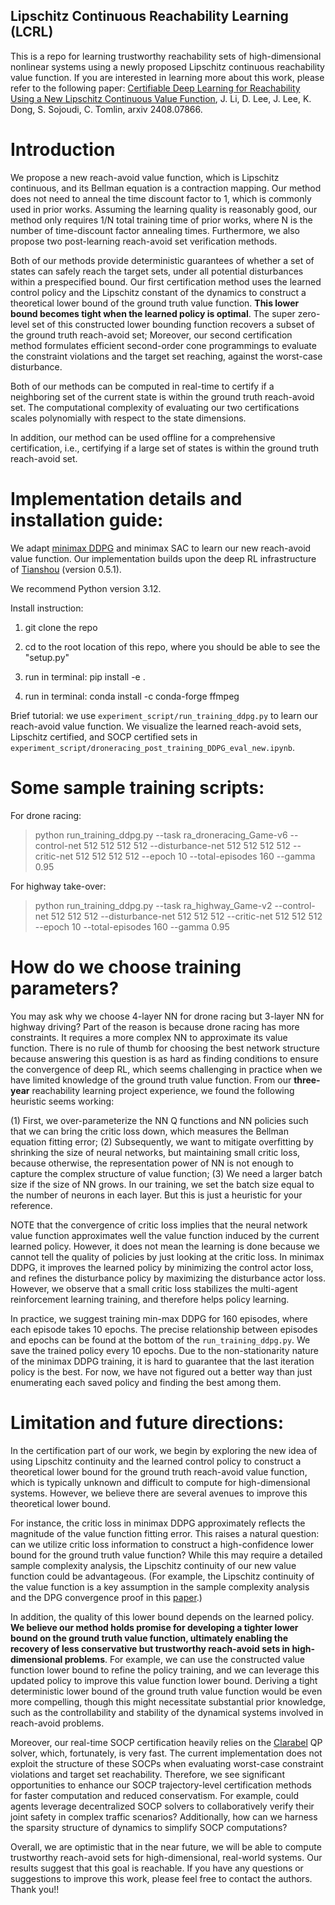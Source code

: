 ## Lipschitz Continuous Reachability Learning (LCRL)

This is a repo for learning trustworthy reachability sets of high-dimensional nonlinear systems using a newly proposed Lipschitz continuous reachability value function. If you are interested in learning more about this work, please refer to the following paper: [Certifiable Deep Learning for Reachability Using a New Lipschitz Continuous Value Function](https://arxiv.org/abs/2408.07866), J. Li, D. Lee, J. Lee, K. Dong, S. Sojoudi, C. Tomlin, arxiv 2408.07866.


# Introduction

We propose a new reach-avoid value function, which is Lipschitz continuous, and its Bellman equation is a contraction mapping. Our method does not need to anneal the time discount factor to 1, which is commonly used in prior works. Assuming the learning quality is reasonably good, our method only requires 1/N total training time of prior works, where N is the number of time-discount factor annealing times. Furthermore, we also propose two post-learning reach-avoid set verification methods.


Both of our methods provide deterministic guarantees of whether a set of states can safely reach the target sets, under all potential disturbances within a prespecified bound. Our first certification method uses the learned control policy and the Lipschitz constant of the dynamics to construct a theoretical lower bound of the ground truth value function. **This lower bound becomes tight when the learned policy is optimal**. The super zero-level set of this constructed lower bounding function recovers a subset of the ground truth reach-avoid set; Moreover, our second certification method formulates efficient second-order cone programmings to evaluate the constraint violations and the target set reaching, against the worst-case disturbance. 

Both of our methods can be computed in real-time to certify if a neighboring set of the current state is within the ground truth reach-avoid set. The computational complexity of evaluating our two certifications scales polynomially with respect to the state dimensions.

In addition, our method can be used offline for a comprehensive certification, i.e., certifying if a large set of states is within the ground truth reach-avoid set.



# Implementation details and installation guide:

We adapt [minimax DDPG](http://aima.eecs.berkeley.edu/~russell/papers/aaai19-marl.pdf) and minimax SAC to learn our new reach-avoid value function. Our implementation builds upon the deep RL infrastructure of [Tianshou](https://github.com/thu-ml/tianshou) (version 0.5.1).  

We recommend Python version 3.12. 

Install instruction:

1. git clone the repo

2. cd to the root location of this repo, where you should be able to see the "setup.py"

3. run in terminal: pip install -e .

4. run in terminal: conda install -c conda-forge ffmpeg

Brief tutorial: we use `experiment_script/run_training_ddpg.py` to learn our reach-avoid value function. We visualize the learned reach-avoid sets, Lipschitz certified, and SOCP certified sets in `experiment_script/droneracing_post_training_DDPG_eval_new.ipynb`. 

# Some sample training scripts:

For drone racing: 

> python run_training_ddpg.py --task ra_droneracing_Game-v6 --control-net 512 512 512 512 --disturbance-net 512 512 512 512 --critic-net 512 512 512 512 --epoch 10 --total-episodes 160 --gamma 0.95

For highway take-over: 

> python run_training_ddpg.py --task ra_highway_Game-v2 --control-net 512 512 512 --disturbance-net 512 512 512 --critic-net 512 512 512 --epoch 10 --total-episodes 160 --gamma 0.95

# How do we choose training parameters?

You may ask why we choose 4-layer NN for drone racing but 3-layer NN for highway driving? Part of the reason is because drone racing has more constraints. It requires a more complex NN to approximate its value function. There is no rule of thumb for choosing the best network structure because answering this question is as hard as finding conditions to ensure the convergence of deep RL, which seems challenging in practice when we have limited knowledge of the ground truth value function. From our **three-year** reachability learning project experience, we found the following heuristic seems working: 

(1) First, we over-parameterize the NN Q functions and NN policies such that we can bring the critic loss down, which measures the Bellman equation fitting error;
(2) Subsequently, we want to mitigate overfitting by shrinking the size of neural networks, but maintaining small critic loss, because otherwise, the representation power of NN is not enough to capture the complex structure of value function;
(3) We need a larger batch size if the size of NN grows. In our training, we set the batch size equal to the number of neurons in each layer. But this is just a heuristic for your reference. 

NOTE that the convergence of critic loss implies that the neural network value function approximates well the value function induced by the current learned policy. However, it does not mean the learning is done because we cannot tell the quality of policies by just looking at the critic loss. In minimax DDPG, it improves the learned policy by minimizing the control actor loss, and refines the disturbance policy by maximizing the disturbance actor loss. However, we observe that a small critic loss stabilizes the multi-agent reinforcement learning training, and therefore helps policy learning. 

In practice, we suggest training min-max DDPG for 160 episodes, where each episode takes 10 epochs. The precise relationship between episodes and epochs can be found at the bottom of the `run_training_ddpg.py`. We save the trained policy every 10 epochs. Due to the non-stationarity nature of the minimax DDPG training, it is hard to guarantee that the last iteration policy is the best. For now, we have not figured out a better way than just enumerating each saved policy and finding the best among them. 


# Limitation and future directions:
In the certification part of our work, we begin by exploring the new idea of using Lipschitz continuity and the learned control policy to construct a theoretical lower bound for the ground truth reach-avoid value function, which is typically unknown and difficult to compute for high-dimensional systems. However, we believe there are several avenues to improve this theoretical lower bound. 

For instance, the critic loss in minimax DDPG approximately reflects the magnitude of the value function fitting error. This raises a natural question: can we utilize critic loss information to construct a high-confidence lower bound for the ground truth value function? While this may require a detailed sample complexity analysis, the Lipschitz continuity of our new value function could be advantageous. (For example, the Lipschitz continuity of the value function is a key assumption in the sample complexity analysis and the DPG convergence proof in this [paper](https://proceedings.mlr.press/v180/xiong22a/xiong22a.pdf).) 

In addition, the quality of this lower bound depends on the learned policy. **We believe our method holds promise for developing a tighter lower bound on the ground truth value function, ultimately enabling the recovery of less conservative but trustworthy reach-avoid sets in high-dimensional problems**. For example, we can use the constructed value function lower bound to refine the policy training, and we can leverage this updated policy to improve this value function lower bound. Deriving a tight deterministic lower bound of the ground truth value function would be even more compelling, though this might necessitate substantial prior knowledge, such as the controllability and stability of the dynamical systems involved in reach-avoid problems.


Moreover, our real-time SOCP certification heavily relies on the [Clarabel](https://clarabel.org/stable/examples/py/example_socp/) QP solver, which, fortunately, is very fast. The current implementation does not exploit the structure of these SOCPs when evaluating worst-case constraint violations and target set reachability. Therefore, we see significant opportunities to enhance our SOCP trajectory-level certification methods for faster computation and reduced conservatism. For example, could agents leverage decentralized SOCP solvers to collaboratively verify their joint safety in complex traffic scenarios? Additionally, how can we harness the sparsity structure of dynamics to simplify SOCP computations?


Overall, we are optimistic that in the near future, we will be able to compute trustworthy reach-avoid sets for high-dimensional, real-world systems. Our results suggest that this goal is reachable. If you have any questions or suggestions to improve this work, please feel free to contact the authors. Thank you!!

